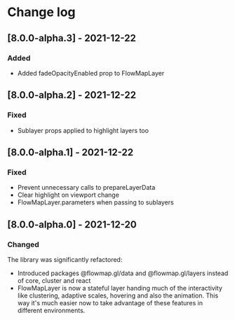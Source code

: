 # Change log

## [8.0.0-alpha.3] - 2021-12-22
### Added
- Added fadeOpacityEnabled prop to FlowMapLayer


## [8.0.0-alpha.2] - 2021-12-22
### Fixed
- Sublayer props applied to highlight layers too


## [8.0.0-alpha.1] - 2021-12-22
### Fixed
- Prevent unnecessary calls to prepareLayerData
- Clear highlight on viewport change
- FlowMapLayer.parameters when passing to sublayers


## [8.0.0-alpha.0] - 2021-12-20
### Changed
The library was significantly refactored:
- Introduced packages @flowmap.gl/data and @flowmap.gl/layers instead of core, cluster and react
- FlowMapLayer is now a stateful layer handing much of the interactivity like clustering, adaptive scales, hovering and also the animation. This way it's much easier now to take advantage of these features in different environments.   
